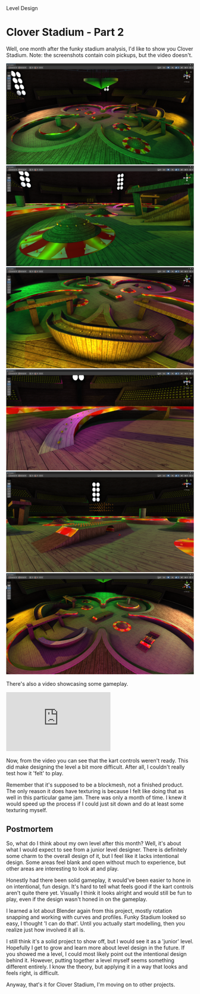 <div class="tagset">Level Design</div>

# Clover Stadium - Part 2

Well, one month after the funky stadium analysis, I'd like to show you Clover Stadium.
Note: the screenshots contain coin pickups, but the video doesn't.

![Clover Stadium screenshot](images/cs1.png)
![Clover Stadium screenshot](images/cs2.png)
![Clover Stadium screenshot](images/cs3.png)
![Clover Stadium screenshot](images/cs4.png)
![Clover Stadium screenshot](images/cs5.png)
![Clover Stadium screenshot](images/cs6.png)

There's also a video showcasing some gameplay.

<iframe width="280" height="158" src="https://www.youtube.com/embed/9fW5Bj8xdJY?si=pOVST1pXE1ZhI2MM" title="YouTube video player" frameborder="0" allow="accelerometer; autoplay; clipboard-write; encrypted-media; gyroscope; picture-in-picture; web-share" allowfullscreen></iframe>

Now, from the video you can see that the kart controls weren't ready. This did make designing the level a bit more difficult.
After all, I couldn't really test how it 'felt' to play.

Remember that it's supposed to be a blockmesh, not a finished product. The only reason it does have texturing is because
I felt like doing that as well in this particular game jam. There was only a month of time.
I knew it would speed up the process if I could just sit down and do at least some texturing myself.

## Postmortem

So, what do I think about my own level after this month? Well, it's about what I would expect to see from a junior
level designer. There is definitely some charm to the overall design of it, but I feel like it lacks intentional design.
Some areas feel blank and open without much to experience, but other areas are interesting to look at and play.

Honestly had there been solid gameplay, it would've been easier to hone in on intentional, fun design. It's hard to tell
what feels good if the kart controls aren't quite there yet. Visually I think it looks alright and would still be fun
to play, even if the design wasn't honed in on the gameplay.

I learned a lot about Blender again from this project, mostly rotation snapping and working with curves and profiles.
Funky Stadium looked so easy, I thought 'I can do that'. Until you actually start modelling, then you realize just how
involved it all is.

I still think it's a solid project to show off, but I would see it as a 'junior' level. Hopefully
I get to grow and learn more about level design in the future. If you showed me a level, I could most likely point out
the intentional design behind it. However, putting together a level myself seems something different entirely. I know
the theory, but applying it in a way that looks and feels right, is difficult.

Anyway, that's it for Clover Stadium, I'm moving on to other projects.
